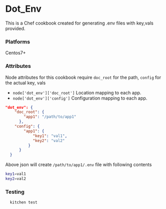 # Dot_Env

This is a Chef cookbook created for generating .env files with key,vals provided.

### Platforms

Centos7+

### Attributes

Node attributes for this cookbook require `doc_root` for the path, `config` for the actual key, vals

 - `node['dot_env']['doc_root']` Location mapping to each app.
 - `node['dot_env']['config']` Configuration mapping to each app.

```json
"dot_env": {
    "doc_root": {
        "app1": "/path/to/app1"
      },
    "config": {
        "app1": {
            "key1": "val1",
            "key2": "val2"
          }
      }
  }
```

Above json will create `/path/to/app1/.env` file with following contents

```bash
key1=val1
key2=val2
```

### Testing

```bash
  kitchen test
```
